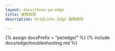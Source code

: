 ```yaml
---
layout: docwithnav-pe-edge
title: 故障排除
description: GridLinks Edge 故障排除

---
```


{% assign docsPrefix = "pe/edge/" %}
{% include docs/edge/troubleshooting.md %}
